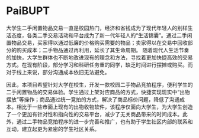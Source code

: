 # PaiBUPT

大学生二手闲置物品交易一直是校园热门，经济和省钱成为了现代年轻人的别样生活态度，各类二手交易活动和平台成为了新一代年轻人的“生活锦囊”。通过二手闲置物品交易，买家得以通过低廉的价格购买需要的物品；卖家得以在交易中回收部分的购买成本；二手物品通过再利用，延长了其生命周期。
随着现代人生活节奏的加快，大学生群体也不断地改进现有的理念和方法，寻找着更加快捷高效的交易方式。在现有阶段，部分学习和科研任务重的同学，缺乏时间进行摆摊或购买。而对于线上来说，部分沟通成本依旧无法避免。

因此，本项目希望针对大学在校生，开发一款校园二手物品竞拍程序，便利学生的二手闲置物品的交易体验。学生通过上架对应商品的方式，快捷实现现实中“出物摆放”等操作；商品通过统一竞拍的方式，解决了商品标价问题，降低了沟通成本。相比于一些市面上现有的出物收物软件，该程序仅面向大学生，为大学生创造了一个更加有针对性和指向性的交易平台，减少了无关商品带来的时间成本。此外，通过二手物品竞拍程序的进一步完善和推广，也有助于学生社区内部的联系和互动，建立起更为紧密的学生社区关系。
